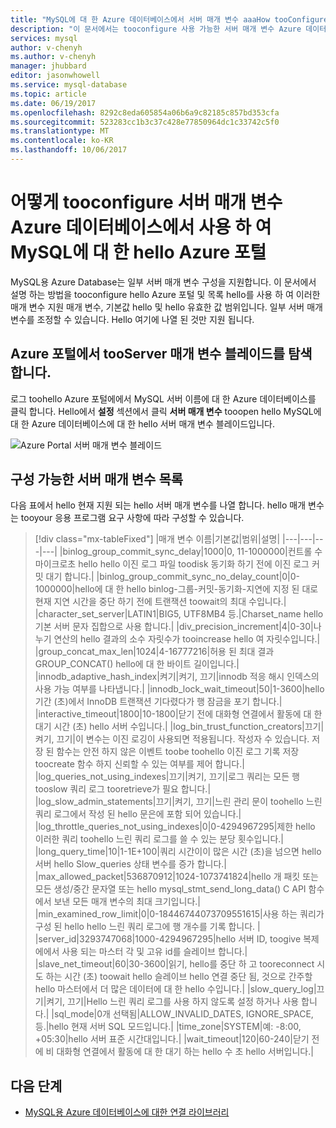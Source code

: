 ```yaml
---
title: "MySQL에 대 한 Azure 데이터베이스에서 서버 매개 변수 aaaHow tooConfigure | Microsoft Docs"
description: "이 문서에서는 tooconfigure 사용 가능한 서버 매개 변수 Azure 데이터베이스에서 사용 하 여 MySQL에 대 한 Azure 포털을 hello 하는 방법을 설명 합니다."
services: mysql
author: v-chenyh
ms.author: v-chenyh
manager: jhubbard
editor: jasonwhowell
ms.service: mysql-database
ms.topic: article
ms.date: 06/19/2017
ms.openlocfilehash: 8292c8eda605854a06b6a9c82185c857bd353cfa
ms.sourcegitcommit: 523283cc1b3c37c428e77850964dc1c33742c5f0
ms.translationtype: MT
ms.contentlocale: ko-KR
ms.lasthandoff: 10/06/2017
---
```

# <a name="how-tooconfigure-server-parameters-in-azure-database-for-mysql-using-hello-azure-portal"></a>어떻게 tooconfigure 서버 매개 변수 Azure 데이터베이스에서 사용 하 여 MySQL에 대 한 hello Azure 포털

MySQL용 Azure Database는 일부 서버 매개 변수 구성을 지원합니다. 이 문서에서 설명 하는 방법을 tooconfigure hello Azure 포털 및 목록 hello를 사용 하 여 이러한 매개 변수 지원 매개 변수, 기본값 hello 및 hello 유효한 값 범위입니다. 일부 서버 매개 변수를 조정할 수 있습니다. Hello 여기에 나열 된 것만 지원 됩니다.

## <a name="navigate-tooserver-parameters-blade-on-azure-portal"></a>Azure 포털에서 tooServer 매개 변수 블레이드를 탐색 합니다.

로그 toohello Azure 포털에에서 MySQL 서버 이름에 대 한 Azure 데이터베이스를 클릭 합니다. Hello에서 **설정** 섹션에서 클릭 **서버 매개 변수** tooopen hello MySQL에 대 한 Azure 데이터베이스에 대 한 hello 서버 매개 변수 블레이드입니다.

![Azure Portal 서버 매개 변수 블레이드](./media/howto-server-parameters/auzre-portal-server-parameters.png)

## <a name="list-of-configurable-server-parameters"></a>구성 가능한 서버 매개 변수 목록

다음 표에서 hello 현재 지원 되는 hello 서버 매개 변수를 나열 합니다. hello 매개 변수는 tooyour 응용 프로그램 요구 사항에 따라 구성할 수 있습니다.

> [!div class="mx-tableFixed"]
|매개 변수 이름|기본값|범위|설명|
|---|---|---|---|
|binlog_group_commit_sync_delay|1000|0, 11-1000000|컨트롤 수 마이크로초 hello hello 이진 로그 파일 toodisk 동기화 하기 전에 이진 로그 커밋 대기 합니다.|
|binlog_group_commit_sync_no_delay_count|0|0-1000000|hello에 대 한 hello binlog-그룹-커밋-동기화-지연에 지정 된 대로 현재 지연 시간을 중단 하기 전에 트랜잭션 toowait의 최대 수입니다.|
|character_set_server|LATIN1|BIG5, UTF8MB4 등.|Charset_name hello 기본 서버 문자 집합으로 사용 합니다.|
|div_precision_increment|4|0-30|나누기 연산의 hello 결과의 소수 자릿수가 tooincrease hello 여 자릿수입니다.|
|group_concat_max_len|1024|4-16777216|허용 된 최대 결과 GROUP_CONCAT() hello에 대 한 바이트 길이입니다.|
|innodb_adaptive_hash_index|켜기|켜기, 끄기|innodb 적응 해시 인덱스의 사용 가능 여부를 나타냅니다.|
|innodb_lock_wait_timeout|50|1-3600|hello 기간 (초)에서 InnoDB 트랜잭션 기다렸다가 행 잠금을 포기 합니다.|
|interactive_timeout|1800|10-1800|닫기 전에 대화형 연결에서 활동에 대 한 대기 시간 (초) hello 서버 수입니다.|
|log_bin_trust_function_creators|끄기|켜기, 끄기|이 변수는 이진 로깅이 사용되면 적용됩니다. 작성자 수 있습니다. 저장 된 함수는 안전 하지 않은 이벤트 toobe toohello 이진 로그 기록 저장 toocreate 함수 하지 신뢰할 수 있는 여부를 제어 합니다.|
|log_queries_not_using_indexes|끄기|켜기, 끄기|로그 쿼리는 모든 행 tooslow 쿼리 로그 tooretrieve가 필요 합니다.|
|log_slow_admin_statements|끄기|켜기, 끄기|느린 관리 문이 toohello 느린 쿼리 로그에서 작성 된 hello 문은에 포함 되어 있습니다.|
|log_throttle_queries_not_using_indexes|0|0-4294967295|제한 hello 이러한 쿼리 toohello 느린 쿼리 로그를 쓸 수 있는 분당 횟수입니다.|
|long_query_time|10|1-1E+100|쿼리 시간이이 많은 시간 (초)을 넘으면 hello 서버 hello Slow_queries 상태 변수를 증가 합니다.|
|max_allowed_packet|536870912|1024-1073741824|hello 개 패킷 또는 모든 생성/중간 문자열 또는 hello mysql_stmt_send_long_data() C API 함수에서 보낸 모든 매개 변수의 최대 크기입니다.|
|min_examined_row_limit|0|0-18446744073709551615|사용 하는 쿼리가 구성 된 hello hello 느린 쿼리 로그에 행 개수를 기록 합니다. |
|server_id|3293747068|1000-4294967295|hello 서버 ID, toogive 복제에에서 사용 되는 마스터 각 및 고유 id를 슬레이브 합니다.|
|slave_net_timeout|60|30-3600|읽기, hello를 중단 하 고 tooreconnect 시도 하는 시간 (초) toowait hello 슬레이브 hello 연결 중단 됨, 것으로 간주할 hello 마스터에서 더 많은 데이터에 대 한 hello 수입니다.|
|slow_query_log|끄기|켜기, 끄기|Hello 느린 쿼리 로그를 사용 하지 않도록 설정 하거나 사용 합니다.|
|sql_mode|0개 선택됨|ALLOW_INVALID_DATES, IGNORE_SPACE, 등.|hello 현재 서버 SQL 모드입니다.|
|time_zone|SYSTEM|예: -8:00, +05:30|hello 서버 표준 시간대입니다.|
|wait_timeout|120|60-240|닫기 전에 비 대화형 연결에서 활동에 대 한 대기 하는 hello 수 초 hello 서버입니다.|

## <a name="next-steps"></a>다음 단계
- [MySQL용 Azure 데이터베이스에 대한 연결 라이브러리](concepts-connection-libraries.md)
